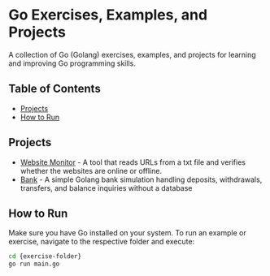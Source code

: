 # Go Exercises, Examples, and Projects

A collection of Go (Golang) exercises, examples, and projects for learning and improving Go programming skills.

## Table of Contents

- [Projects](#projects)
- [How to Run](#how-to-run)

## Projects

- [Website Monitor](website-connection/main.go) - A tool that reads URLs from a txt file and verifies whether the websites are online or offline.
- [Bank](bank/main.go) - A simple Golang bank simulation handling deposits, withdrawals, transfers, and balance inquiries without a database

## How to Run

Make sure you have Go installed on your system. To run an example or exercise, navigate to the respective folder and execute:

```sh
cd {exercise-folder}
go run main.go
```

